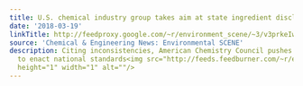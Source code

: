 ```yaml
---
title: U.S. chemical industry group takes aim at state ingredient disclosure laws
date: '2018-03-19'
linkTitle: http://feedproxy.google.com/~r/environment_scene/~3/v3prkeIwx6o/US-chemical-industry-group-takes.html
source: 'Chemical & Engineering News: Environmental SCENE'
description: Citing inconsistencies, American Chemistry Council pushes for Congress
  to enact national standards<img src="http://feeds.feedburner.com/~r/environment_scene/~4/v3prkeIwx6o"
  height="1" width="1" alt=""/>
---
```

